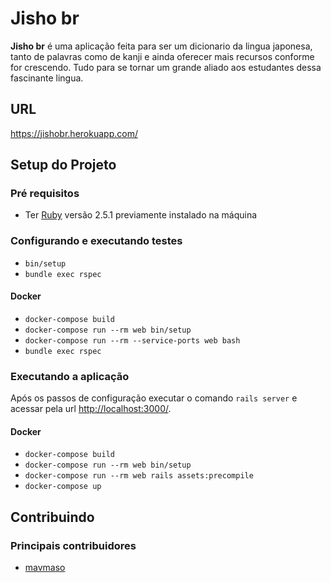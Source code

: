 Jisho br
=======

**Jisho br** é uma aplicação feita para ser um dicionario da lingua japonesa, tanto de palavras como de kanji 
e ainda oferecer mais recursos conforme for crescendo. Tudo para se tornar um grande aliado aos estudantes
dessa fascinante lingua.

## URL ##

https://jishobr.herokuapp.com/ 

## Setup do Projeto

### Pré requisitos

 - Ter [Ruby](https://www.ruby-lang.org) versão 2.5.1 previamente instalado na máquina

### Configurando e executando testes

 - `bin/setup`
 - `bundle exec rspec`

#### Docker
 - `docker-compose build`
 - `docker-compose run --rm web bin/setup`
 - `docker-compose run --rm --service-ports web bash`
 - `bundle exec rspec`

### Executando a aplicação

Após os passos de configuração executar o comando `rails server` e acessar pela
url [http://localhost:3000/](http://localhost:3000/).

#### Docker
 - `docker-compose build`
 - `docker-compose run --rm web bin/setup`
 - `docker-compose run --rm web rails assets:precompile`
 - `docker-compose up`

## Contribuindo


### Principais contribuidores
 - [mavmaso](https://github.com/mavmaso)
